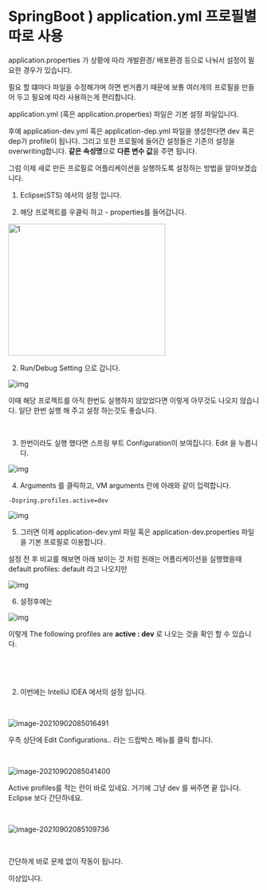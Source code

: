 # SpringBoot ) application.yml 프로필별 따로 사용



application.properties 가 상황에 따라 개발환경/ 배포환경 등으로 나눠서 설정이 필요한 경우가 있습니다.

필요 할 떄마다 파일을 수정해가며 하면 번거롭기 때문에 보통 여러개의 프로필을 만들어 두고 필요에 따라 사용하는게 편리합니다.



application.yml (혹은 application.properties) 파일은 기본 설정 파일입니다.

후에 application-dev.yml 혹은 application-dep.yml 파일을 생성한다면 dev 혹은 dep가 profile이 됩니다. 그리고 또한 프로필에 들어간 설정들은 기존의 설정을 overwriting합니다. **같은 속성명**으로 **다른 변수 값**을 주면 됩니다.



그럼 이제 새로 만든 프로필로 어플리케이션을 실행하도록 설정하는 방법을 알아보겠습니다.



1. Eclipse(STS) 에서의 설정 입니다.



1. 해당 프로젝트를 우클릭 하고 - properties를 들어갑니다.

<img src=https://raw.githubusercontent.com/Shane-Park/markdownBlog/master/backend/spring/profile.assets/img.webp width=315 height=264 alt=1>



2. Run/Debug Setting 으로 갑니다.

![img](https://raw.githubusercontent.com/Shane-Park/markdownBlog/master/backend/spring/profile.assets/img-20210819214830379.webp)

이때 해당 프로젝트를 아직 한번도 실행하지 않았었다면 이렇게 아무것도 나오지 않습니다. 일단 한번 실행 해 주고 설정 하는것도 좋습니다.

​	

3. 한번이라도 실행 했다면 스프링 부트 Configuration이 보여집니다. Edit 을 누릅니다.

![img](https://raw.githubusercontent.com/Shane-Park/markdownBlog/master/backend/spring/profile.assets/img-20210819214830370.webp)

 	

4. Arguments 를 클릭하고, VM arguments 란에 아래와 같이 입력합니다.

```
-Dspring.profiles.active=dev
```

![img](https://raw.githubusercontent.com/Shane-Park/markdownBlog/master/backend/spring/profile.assets/img-20210819214830372.webp)



5. 그러면 이제 application-dev.yml 파일 혹은 application-dev.properties 파일을 기본 프로필로 이용합니다.

설정 전 후 비교를 해보면 아래 보이는 것 처럼 원래는 어플리케이션을 실행했을때 default profiles: default 라고 나오지만

![img](https://raw.githubusercontent.com/Shane-Park/markdownBlog/master/backend/spring/profile.assets/img-20210819214830353.webp)



6. 설정후에는

![img](https://raw.githubusercontent.com/Shane-Park/markdownBlog/master/backend/spring/profile.assets/img-20210819214830374.webp)

이렇게 The following profiles are **active : dev** 로 나오는 것을 확인 할 수 있습니다.

​	

​	

2. 이번에는  IntelliJ IDEA 에서의 설정 입니다.

​	

![image-20210902085016491](https://raw.githubusercontent.com/Shane-Park/markdownBlog/master/backend/spring/profile.assets/image-20210902085016491.webp)

우측 상단에 Edit Configurations.. 라는 드랍박스 메뉴를 클릭 합니다.

​	

![image-20210902085041400](https://raw.githubusercontent.com/Shane-Park/markdownBlog/master/backend/spring/profile.assets/image-20210902085041400.webp)

Active profiles를 적는 란이 바로 있네요. 거기에 그냥 dev 를 써주면 끝 입니다. Eclipse 보다 간단하네요.

​	

![image-20210902085109736](https://raw.githubusercontent.com/Shane-Park/markdownBlog/master/backend/spring/profile.assets/image-20210902085109736.webp)

​	

간단하게 바로 문제 없이 작동이 됩니다.



이상입니다.